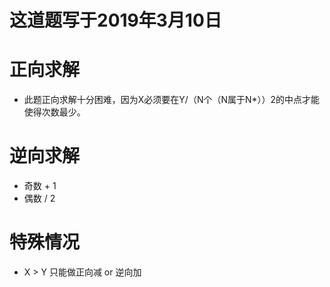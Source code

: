 # 这道题写于2019年3月10日

# 正向求解
- 此题正向求解十分困难，因为X必须要在Y/（N个（N属于N*））2的中点才能使得次数最少。

# 逆向求解
- 奇数 + 1
- 偶数 / 2

# 特殊情况
- X > Y 只能做正向减 or 逆向加